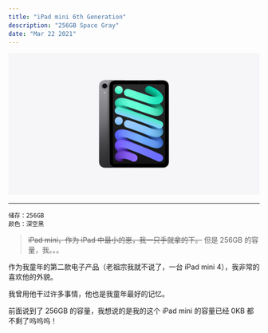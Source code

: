 ```yaml
---
title: "iPad mini 6th Generation"
description: "256GB Space Gray"
date: "Mar 22 2021"
---
```

![thumbnail](main.webp)

---

```PlainText
储存：256GB
颜色：深空黑
```

> ~~iPad mini，作为 iPad 中最小的崽，我一只手就拿的下。~~ 但是 256GB 的容量，我。。。

作为我童年的第二款电子产品（老祖宗我就不说了，一台 iPad mini 4），我非常的喜欢他的外貌。

我曾用他干过许多事情，他也是我童年最好的记忆。

前面说到了 256GB 的容量，我想说的是我的这个 iPad mini 的容量已经 0KB 都不剩了呜呜呜！